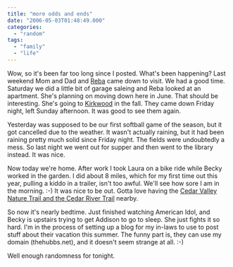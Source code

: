 ```yaml
---
title: "more odds and ends"
date: "2006-05-03T01:48:49.000"
categories: 
  - "random"
tags: 
  - "family"
  - "life"
---
```


Wow, so it's been far too long since I posted. What's been happening? Last weekend Mom and Dad and [Reba](http://thehubbs.net/rebecca/) came down to visit. We had a good time. Saturday we did a little bit of garage saleing and Reba looked at an apartment. She's planning on moving down here in June. That should be interesting. She's going to [Kirkwood](http://www.kirkwood.edu) in the fall. They came down Friday night, left Sunday afternoon. It was good to see them again.

Yesterday was supposed to be our first softball game of the season, but it got cancelled due to the weather. It wasn't actually raining, but it had been raining pretty much solid since Friday night. The fields were undoubtedly a mess. So last night we went out for supper and then went to the library instead. It was nice.

Now today we're home. After work I took Laura on a bike ride while Becky worked in the garden. I did about 8 miles, which for my first time out this year, pulling a kiddo in a trailer, isn't too awful. We'll see how sore I am in the morning. :-) It was nice to be out. Gotta love having the [Cedar Valley Nature Trail and the Cedar River Trail](http://www.linncountytrails.org/index.php) nearby.

So now it's nearly bedtime. Just finished watching American Idol, and Becky is upstairs trying to get Addison to go to sleep. She just fights it so hard. I'm in the process of setting up a blog for my in-laws to use to post stuff about their vacation this summer. The funny part is, they can use my domain (thehubbs.net), and it doesn't seem strange at all. :-)

Well enough randomness for tonight.
